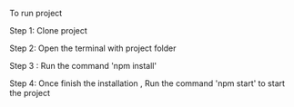 To run project

Step 1: Clone project

Step 2: Open the terminal with project folder

Step 3 : Run the command 'npm install'

Step 4: Once finish the installation , Run the command 'npm start' to start the project
